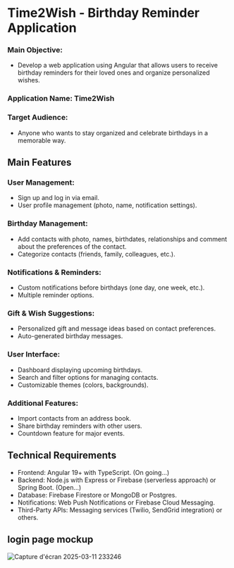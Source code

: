 # Time2Wish - Birthday Reminder Application

### Main Objective:
- Develop a web application using Angular that allows users to receive birthday reminders for their loved ones and organize personalized wishes.

### Application Name: Time2Wish
### Target Audience: 
- Anyone who wants to stay organized and celebrate birthdays in a memorable way.

## Main Features

### User Management:

- Sign up and log in via email.
- User profile management (photo, name, notification settings).

### Birthday Management:

- Add contacts with photo, names, birthdates, relationships and comment about the preferences of the contact.
- Categorize contacts (friends, family, colleagues, etc.).

### Notifications & Reminders:

- Custom notifications before birthdays (one day, one week, etc.).
- Multiple reminder options.

### Gift & Wish Suggestions:

- Personalized gift and message ideas based on contact preferences.
- Auto-generated birthday messages.

### User Interface:

- Dashboard displaying upcoming birthdays.
- Search and filter options for managing contacts.
- Customizable themes (colors, backgrounds).

### Additional Features:

- Import contacts from an address book.
- Share birthday reminders with other users.
- Countdown feature for major events.

## Technical Requirements

- Frontend: Angular 19+ with TypeScript. (On going...)
- Backend: Node.js with Express or Firebase (serverless approach) or Spring Boot. (Open...)
- Database: Firebase Firestore or MongoDB or Postgres.
- Notifications: Web Push Notifications or Firebase Cloud Messaging.
- Third-Party APIs: Messaging services (Twilio, SendGrid integration) or others.


## login page mockup

![Capture d'écran 2025-03-11 233246](https://github.com/user-attachments/assets/a72f2d6b-fc97-43ba-bfd4-db5cd7675d46)
